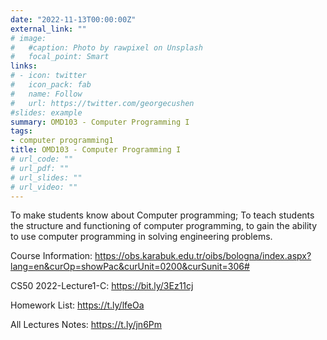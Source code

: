 ```yaml
---
date: "2022-11-13T00:00:00Z"
external_link: ""
# image:
#   #caption: Photo by rawpixel on Unsplash
#   focal_point: Smart
links:
# - icon: twitter
#   icon_pack: fab
#   name: Follow
#   url: https://twitter.com/georgecushen
#slides: example
summary: OMD103 - Computer Programming I
tags:
- computer programming1
title: OMD103 - Computer Programming I
# url_code: ""
# url_pdf: ""
# url_slides: ""
# url_video: ""
---
```

To make students know about Computer programming; To teach students the structure and functioning of computer programming, to gain the ability to use computer programming in solving engineering problems.

Course Information: https://obs.karabuk.edu.tr/oibs/bologna/index.aspx?lang=en&curOp=showPac&curUnit=0200&curSunit=306#

CS50 2022-Lecture1-C: https://bit.ly/3Ez11cj

Homework List: https://t.ly/lfeOa

All Lectures Notes: https://t.ly/jn6Pm
